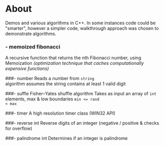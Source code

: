 # About

Demos and various algorithms in C++.
In some instances code could be "smarter", however a simpler code, walkthrough approach was chosen to demonstrate algorithms.

### - memoized fibonacci
A recursive function that returns the nth Fibonacci number, using Memoization *(optimization technique that caches computationally expensive functions)*

###- number
Reads a number from <code>string</code><br/>
algorithm assumes the string contains at least 1 valid digit

###- suffle
Fisher–Yates shuffle algorithm
Takes as input an array of <code>int</code> elements, max & low boundaries 
<code>min <= rand &lt; max</code>

###- timer
A high resolution timer class (WIN32 API)

###- reverse int
Reverse digits of an integer (negative / positive & checks for overflow)

###- palindrome int
Determines if an integer is palindrome
